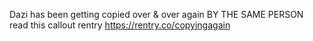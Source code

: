 Dazi has been getting copied over & over again BY THE SAME PERSON read this callout rentry https://rentry.co/copyingagain
